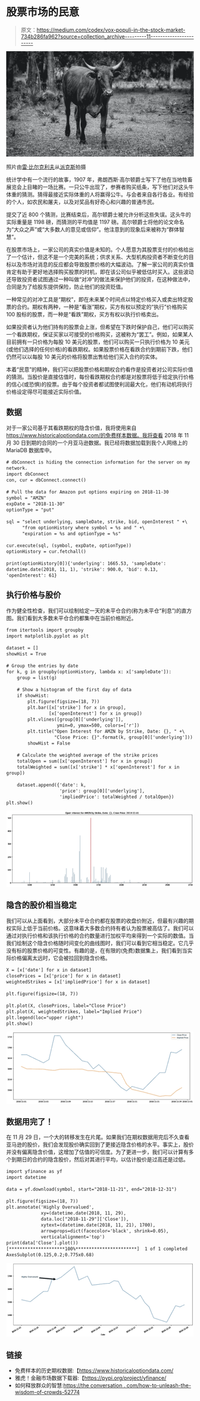 # 股票市场的民意

> 原文：<https://medium.com/codex/vox-populi-in-the-stock-market-734b286fa962?source=collection_archive---------11----------------------->

![](img/03540c565ab5138731aad2498662ec33.png)

照片由[雷·比尔克利夫](https://www.pexels.com/@raybilcliff?utm_content=attributionCopyText&utm_medium=referral&utm_source=pexels)从[派克斯](https://www.pexels.com/photo/ox-with-pointed-horns-walking-on-grass-lawn-4614489/?utm_content=attributionCopyText&utm_medium=referral&utm_source=pexels)拍摄

统计学中有一个流行的故事，1907 年，弗朗西斯·高尔顿爵士写下了他在当地牲畜展览会上目睹的一场比赛。一只公牛出现了，参赛者购买纸条，写下他们对这头牛体重的猜测。猜得最接近实际体重的人将赢得公牛。与会者来自各行各业。有经验的个人，如农民和屠夫，以及对奖品有好奇心和兴趣的普通市民。

提交了近 800 个猜测，比赛结束后，高尔顿爵士被允许分析这些失误。这头牛的实际重量是 1198 磅，而猜测的平均值是 1197 磅。高尔顿爵士将他的论文命名为“大众之声”或“大多数人的意见或信仰”。他注意到的现象后来被称为“群体智慧”。

在股票市场上，一家公司的真实价值是未知的。个人愿意为其股票支付的价格给出了一个估计，但这不是一个完美的系统；供求关系、大型机构投资者不断变化的目标以及市场对消息的反应都会导致股票价格的大幅波动。了解一家公司的真实价值肯定有助于更好地选择购买股票的时机，即在该公司似乎被低估时买入。这些波动还导致投资者试图通过一种叫做“对冲”的做法来保护他们的投资，在这种做法中，合同是为了给股东提供保险，防止他们的投资贬值。

一种常见的对冲工具是“期权”，即在未来某个时间点以特定价格买入或卖出特定股票的合约。期权有两种，一种是“看涨”期权，买方有权以预定的“执行”价格购买 100 股标的股票，而一种是“看跌”期权，买方有权以执行价格卖出。

如果投资者认为他们持有的股票会上涨，但希望在下跌时保护自己，他们可以购买一个看跌期权，保证买家以可接受的价格购买，这被称为“罢工”。例如，如果某人目前拥有一只价格为每股 10 美元的股票，他们可以购买一只执行价格为 10 美元(或他们选择的任何价格)的看跌期权。如果股票价格在看跌合约到期前下跌，他们仍然可以以每股 10 美元的价格将股票出售给他们买入合约的实体。

本着“民意”的精神，我们可以把股票价格和期权合约看作是投资者对公司实际价值的猜测。当股价是直接估值时，每份看跌期权合约都是对股票将低于给定执行价格的信心(或恐惧)的投票。由于每个投资者都试图使利润最大化，他们有动机将执行价格设定得尽可能接近实际价值。

## 数据

对于一家公司基于其看跌期权的隐含价值，我将使用来自 https://www.historicaloptiondata.com/的免费样本数据。我将查看 2018 年 11 月 30 日到期的合同的一个月亚马逊数据。我已经将数据加载到我个人网络上的 MariaDB 数据库中。

```
# dbConnect is hiding the connection information for the server on my network.
import dbConnect
con, cur = dbConnect.connect()

# Pull the data for Amazon put options expiring on 2018-11-30
symbol = "AMZN"
expDate = "2018-11-30"
optionType = "put"

sql = "select underlying, sampleDate, strike, bid, openInterest " +\
      "from optionHistory where symbol = %s and " +\
      "expiration = %s and optionType = %s"

cur.execute(sql, (symbol, expDate, optionType))
optionHistory = cur.fetchall()

print(optionHistory[0]){'underlying': 1665.53, 'sampleDate': datetime.date(2018, 11, 1), 'strike': 900.0, 'bid': 0.13, 'openInterest': 61}
```

## 执行价格与股价

作为健全性检查，我们可以绘制给定一天的未平仓合约(称为未平仓“利息”)的直方图。我们看到大多数未平仓合约都集中在当前价格附近。

```
from itertools import groupby
import matplotlib.pyplot as plt

dataset = []
showHist = True

# Group the entries by date
for k, g in groupby(optionHistory, lambda x: x['sampleDate']):
    group = list(g)

    # Show a histogram of the first day of data
    if showHist:
        plt.figure(figsize=(18, 7))
        plt.bar([x['strike'] for x in group], 
                [x['openInterest'] for x in group])
        plt.vlines([group[0]['underlying']], 
                   ymin=0, ymax=500, colors=['r'])
        plt.title("Open Interest for AMZN by Strike, Date: {}, " +\
                  "Close Price: {}".format(k, group[0]['underlying']))
        showHist = False

    # Calculate the weighted average of the strike prices
    totalOpen = sum([x['openInterest'] for x in group])
    totalWeighted = sum([x['strike'] * x['openInterest'] for x in group])

    dataset.append({'date': k, 
                    'price': group[0]['underlying'], 
                    'impliedPrice': totalWeighted / totalOpen})
plt.show()
```

![](img/b7de9951a5c339b756667ef5dce1ef3c.png)

## 隐含的股价相当稳定

我们可以从上面看到，大部分未平仓合约都在股票的收盘价附近，但最有兴趣的期权实际上低于当前价格。这意味着大多数合约持有者认为股票被高估了。我们可以通过对执行价格和该执行价格的合约数量进行加权平均来得到一个实际的数值。当我们绘制这个隐含价格随时间变化的曲线图时，我们可以看到它相当稳定。它几乎没有标的股票价格的可变性。有趣的是，在有限的(免费)数据集上，我们看到当实际价格偏离太远时，它会被拉回到隐含价格。

```
X = [x['date'] for x in dataset]
closePrices = [x['price'] for x in dataset]
weightedStrikes = [x['impliedPrice'] for x in dataset]

plt.figure(figsize=(18, 7))

plt.plot(X, closePrices, label="Close Price")
plt.plot(X, weightedStrikes, label="Implied Price")
plt.legend(loc="upper right")
plt.show()
```

![](img/1a97400ccd9570bd86c4d01370c594fa.png)

## 数据用完了！

在 11 月 29 日，一个大的转移发生在片尾。如果我们在期权数据用完后不久查看亚马逊的股价，我们会发现股价确实回到了更接近隐含价格的水平。事实上，股价并没有偏离隐含价值，这增加了估值的可信度。为了更进一步，我们可以计算有多个到期日的合约的隐含股价，然后对其进行平均，以估计股价是过高还是过低。

```
import yfinance as yf
import datetime

data = yf.download(symbol, start="2018-11-21", end="2018-12-31")

plt.figure(figsize=(18, 7))
plt.annotate('Highly Overvalued', 
             xy=(datetime.date(2018, 11, 29), 
             data.loc["2018-11-29"]['Close']), 
             xytext=(datetime.date(2018, 11, 21), 1700),
             arrowprops=dict(facecolor='black', shrink=0.05), 
             verticalalignment='top')
print(data['Close'].plot())[*********************100%***********************]  1 of 1 completed
AxesSubplot(0.125,0.2;0.775x0.68)
```

![](img/9897e4dbade002cbfccdaf1da12a4899.png)

## 链接

*   免费样本的历史期权数据:【https://www.historicaloptiondata.com/ 
*   雅虎！金融市场数据下载器:【https://pypi.org/project/yfinance/ 
*   如何释放群众的智慧:[https://the conversation . com/how-to-unleash-the-wisdom-of-crowds-52774](https://theconversation.com/how-to-unleash-the-wisdom-of-crowds-52774)